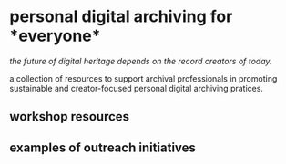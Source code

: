 # personal digital archiving for \*everyone*

*the future of digital heritage depends on the record creators of today.* 

a collection of resources to support archival professionals in promoting sustainable and creator-focused personal digital archiving pratices.

## workshop resources


## examples of outreach initiatives


